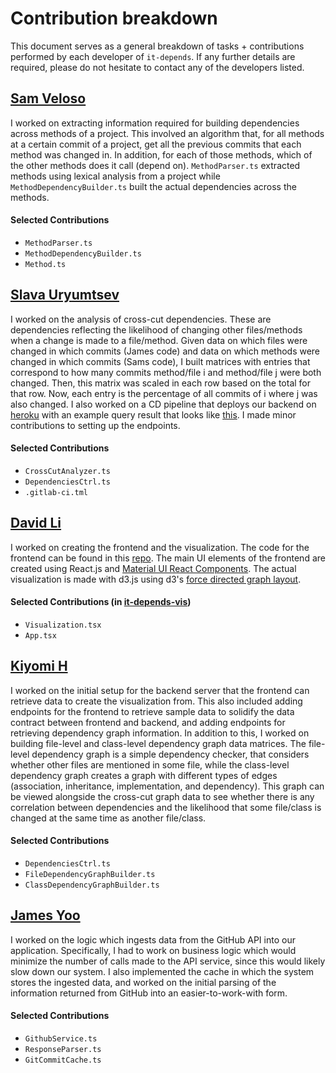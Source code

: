 # Contribution breakdown

This document serves as a general breakdown of tasks + contributions performed by each developer of `it-depends`. If any further details are required, please do not hesitate to contact any of the developers listed.

## [Sam Veloso](https://github.com/scveloso)

I worked on extracting information required for building dependencies across methods of a project. This involved an algorithm that, for all methods at a certain commit of a project, get all the previous commits that each method was changed in. In addition, for each of those methods, which of the other methods does it call (depend on). ```MethodParser.ts``` extracted methods using lexical analysis from a project while ```MethodDependencyBuilder.ts``` built the actual dependencies across the methods. 

#### Selected Contributions
* `MethodParser.ts`
* `MethodDependencyBuilder.ts`
* `Method.ts`

## [Slava Uryumtsev](https://github.com/uslava77)  

I worked on the analysis of cross-cut dependencies. These are dependencies reflecting the likelihood of changing other files/methods when a change is made to a file/method. Given data on which files were changed in which commits (James code) and data on which methods were changed in which commits (Sams code), I built matrices with entries that correspond to how many commits method/file i and method/file j were both changed. Then, this matrix was scaled in each row based on the total for that row. Now, each entry is the percentage of all commits of i where j was also changed. I also worked on a CD pipeline that deploys our backend on [heroku](https://it-depends.herokuapp.com) with an example query result that looks like [this](https://it-depends.herokuapp.com/crosscut/file?start=0&end=40&url=https://github.com/jyoo980/it-depends). I made minor contributions to setting up the endpoints.  

#### Selected Contributions  
* `CrossCutAnalyzer.ts`
* `DependenciesCtrl.ts`
* `.gitlab-ci.tml`  

## [David Li](https://github.com/daviidli)

I worked on creating the frontend and the visualization. The code for the frontend can be found in this [repo](https://github.com/daviidli/it-depends-vis). The main UI elements of the frontend are created using React.js and [Material UI React Components](https://material-ui.com/). The actual visualization is made with d3.js using d3's [force directed graph layout](https://github.com/d3/d3-force). 

#### Selected Contributions (in [it-depends-vis](https://github.com/daviidli/it-depends-vis))
* `Visualization.tsx`
* `App.tsx`

## [Kiyomi H](https://github.com/kiyomih)

I worked on the initial setup for the backend server that the frontend can retrieve data to create the visualization from. This also included adding endpoints for the frontend to retrieve sample data to solidify the data contract between frontend and backend, and adding endpoints for retrieving dependency graph information. In addition to this, I worked on building file-level and class-level dependency graph data matrices. The file-level dependency graph is a simple dependency checker, that considers whether other files are mentioned in some file, while the class-level dependency graph creates a graph with different types of edges (association, inheritance, implementation, and dependency). This graph can be viewed alongside the cross-cut graph data to see whether there is any correlation between dependencies and the likelihood that some file/class is changed at the same time as another file/class.

#### Selected Contributions
* `DependenciesCtrl.ts`
* `FileDependencyGraphBuilder.ts`
* `ClassDependencyGraphBuilder.ts`

## [James Yoo](https://github.com/jyoo980)

I worked on the logic which ingests data from the GitHub API into our application. Specifically, I had to work on business logic which would minimize the number of calls made to the API service, since this would likely slow down our system. I also implemented the cache in which the system stores the ingested data, and worked on the initial parsing of the information returned from GitHub into an easier-to-work-with form.

#### Selected Contributions
* `GithubService.ts`
* `ResponseParser.ts`
* `GitCommitCache.ts`
